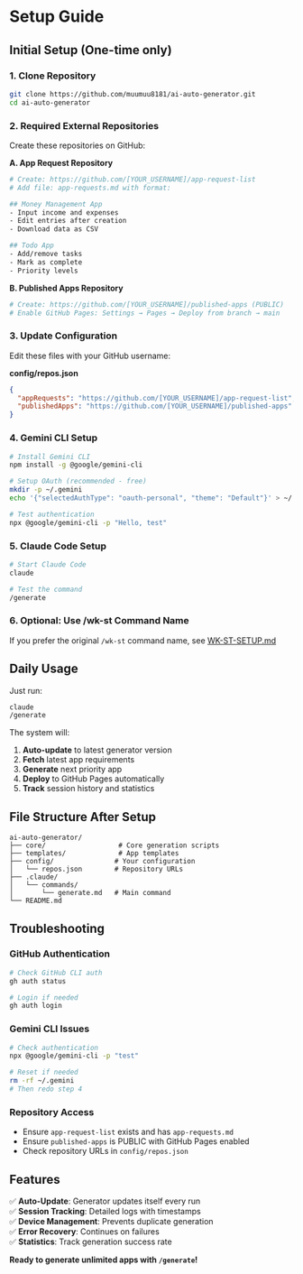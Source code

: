 # Setup Guide

## Initial Setup (One-time only)

### 1. Clone Repository
```bash
git clone https://github.com/muumuu8181/ai-auto-generator.git
cd ai-auto-generator
```

### 2. Required External Repositories
Create these repositories on GitHub:

**A. App Request Repository**
```bash
# Create: https://github.com/[YOUR_USERNAME]/app-request-list
# Add file: app-requests.md with format:

## Money Management App
- Input income and expenses
- Edit entries after creation
- Download data as CSV

## Todo App
- Add/remove tasks
- Mark as complete
- Priority levels
```

**B. Published Apps Repository**
```bash
# Create: https://github.com/[YOUR_USERNAME]/published-apps (PUBLIC)
# Enable GitHub Pages: Settings → Pages → Deploy from branch → main
```

### 3. Update Configuration
Edit these files with your GitHub username:

**config/repos.json**
```json
{
  "appRequests": "https://github.com/[YOUR_USERNAME]/app-request-list",
  "publishedApps": "https://github.com/[YOUR_USERNAME]/published-apps"
}
```

### 4. Gemini CLI Setup
```bash
# Install Gemini CLI
npm install -g @google/gemini-cli

# Setup OAuth (recommended - free)
mkdir -p ~/.gemini
echo '{"selectedAuthType": "oauth-personal", "theme": "Default"}' > ~/.gemini/settings.json

# Test authentication
npx @google/gemini-cli -p "Hello, test"
```

### 5. Claude Code Setup
```bash
# Start Claude Code
claude

# Test the command
/generate
```

### 6. Optional: Use /wk-st Command Name
If you prefer the original `/wk-st` command name, see [WK-ST-SETUP.md](WK-ST-SETUP.md)

## Daily Usage

Just run:
```bash
claude
/generate
```

The system will:
1. **Auto-update** to latest generator version
2. **Fetch** latest app requirements  
3. **Generate** next priority app
4. **Deploy** to GitHub Pages automatically
5. **Track** session history and statistics

## File Structure After Setup

```
ai-auto-generator/
├── core/                  # Core generation scripts
├── templates/             # App templates  
├── config/               # Your configuration
│   └── repos.json        # Repository URLs
├── .claude/
│   └── commands/
│       └── generate.md   # Main command
└── README.md
```

## Troubleshooting

### GitHub Authentication
```bash
# Check GitHub CLI auth
gh auth status

# Login if needed
gh auth login
```

### Gemini CLI Issues
```bash
# Check authentication
npx @google/gemini-cli -p "test"

# Reset if needed
rm -rf ~/.gemini
# Then redo step 4
```

### Repository Access
- Ensure `app-request-list` exists and has `app-requests.md`
- Ensure `published-apps` is PUBLIC with GitHub Pages enabled
- Check repository URLs in `config/repos.json`

## Features

✅ **Auto-Update**: Generator updates itself every run  
✅ **Session Tracking**: Detailed logs with timestamps  
✅ **Device Management**: Prevents duplicate generation  
✅ **Error Recovery**: Continues on failures  
✅ **Statistics**: Track generation success rate  

**Ready to generate unlimited apps with `/generate`!**